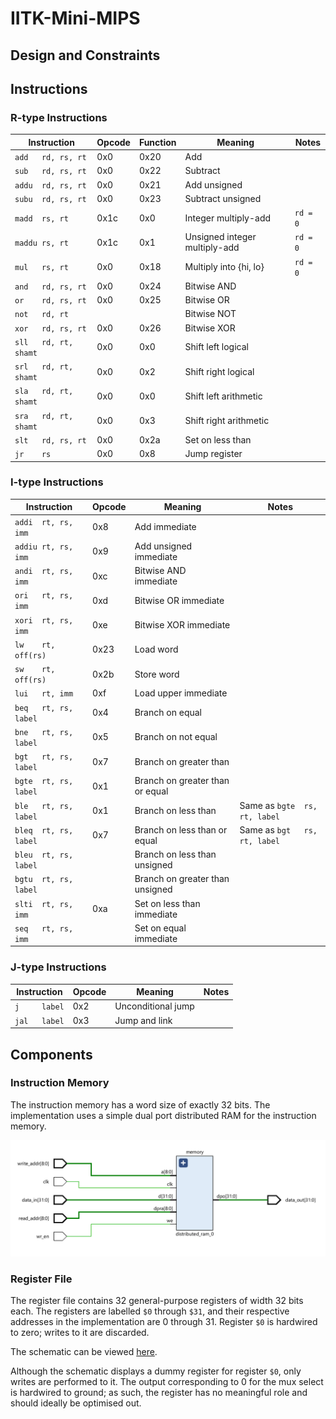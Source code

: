 # IITK-Mini-MIPS

## Design and Constraints

## Instructions

### R-type Instructions

|      Instruction      | Opcode | Function |                         Meaning                          |    Notes    |
|-----------------------|--------|----------|----------------------------------------------------------|-------------|
| `add   rd, rs, rt`    |  0x0   |   0x20   | Add                                                      |             |
| `sub   rd, rs, rt`    |  0x0   |   0x22   | Subtract                                                 |             |
| `addu  rd, rs, rt`    |  0x0   |   0x21   | Add unsigned                                             |             |
| `subu  rd, rs, rt`    |  0x0   |   0x23   | Subtract unsigned                                        |             |
| `madd  rs, rt`        |  0x1c  |   0x0    | Integer multiply-add                                     | `rd = 0`    |
| `maddu rs, rt`        |  0x1c  |   0x1    | Unsigned integer multiply-add                            | `rd = 0`    |
| `mul   rs, rt`        |  0x0   |   0x18   | Multiply into {hi, lo}                                   | `rd = 0`    |
| `and   rd, rs, rt`    |  0x0   |   0x24   | Bitwise AND                                              |             |
| `or    rd, rs, rt`    |  0x0   |   0x25   | Bitwise OR                                               |             |
| `not   rd, rt`        |        |          | Bitwise NOT                                              |             |
| `xor   rd, rs, rt`    |  0x0   |   0x26   | Bitwise XOR                                              |             |
| `sll   rd, rt, shamt` |  0x0   |   0x0    | Shift left logical                                       |             |
| `srl   rd, rt, shamt` |  0x0   |   0x2    | Shift right logical                                      |             |
| `sla   rd, rt, shamt` |  0x0   |   0x0    | Shift left arithmetic                                    |             |
| `sra   rd, rt, shamt` |  0x0   |   0x3    | Shift right arithmetic                                   |             |
| `slt   rd, rs, rt`    |  0x0   |   0x2a   | Set on less than                                         |             |
| `jr    rs`            |  0x0   |   0x8    | Jump register                                            |             |

### I-type Instructions

|      Instruction      | Opcode |                         Meaning                          |              Notes              |
|-----------------------|--------|----------------------------------------------------------|---------------------------------|
| `addi  rt, rs, imm`   |  0x8   | Add immediate                                            |                                 |
| `addiu rt, rs, imm`   |  0x9   | Add unsigned immediate                                   |                                 |
| `andi  rt, rs, imm`   |  0xc   | Bitwise AND immediate                                    |                                 |
| `ori   rt, rs, imm`   |  0xd   | Bitwise OR immediate                                     |                                 |
| `xori  rt, rs, imm`   |  0xe   | Bitwise XOR immediate                                    |                                 |
| `lw    rt, off(rs)`   |  0x23  | Load word                                                |                                 |
| `sw    rt, off(rs)`   |  0x2b  | Store word                                               |                                 |
| `lui   rt, imm`       |  0xf   | Load upper immediate                                     |                                 |
| `beq   rt, rs, label` |  0x4   | Branch on equal                                          |                                 |
| `bne   rt, rs, label` |  0x5   | Branch on not equal                                      |                                 |
| `bgt   rt, rs, label` |  0x7   | Branch on greater than                                   |                                 |
| `bgte  rt, rs, label` |  0x1   | Branch on greater than or equal                          |                                 |
| `ble   rt, rs, label` |  0x1   | Branch on less than                                      | Same as `bgte  rs, rt, label`   |
| `bleq  rt, rs, label` |  0x7   | Branch on less than or equal                             | Same as `bgt   rs, rt, label`   |
| `bleu  rt, rs, label` |        | Branch on less than unsigned                             |                                 |
| `bgtu  rt, rs, label` |        | Branch on greater than unsigned                          |                                 |
| `slti  rt, rs, imm`   |  0xa   | Set on less than immediate                               |                                 |
| `seq   rt, rs, imm`   |        | Set on equal immediate                                   |                                 |

### J-type Instructions

|      Instruction      | Opcode |                         Meaning                          |              Notes              |
|-----------------------|--------|----------------------------------------------------------|---------------------------------|
| `j     label`         |  0x2   | Unconditional jump                                       |                                 |
| `jal   label`         |  0x3   | Jump and link                                            |                                 |


## Components

### Instruction Memory

The instruction memory has a word size of exactly 32 bits. The implementation
uses a simple dual port distributed RAM for the instruction memory.

![Instruction memory schematic](instruction_memory_schematic.png)

### Register File

The register file contains 32 general-purpose registers of width 32 bits each.
The registers are labelled `$0` through `$31`, and their respective addresses
in the implementation are 0 through 31. Register `$0` is hardwired to zero;
writes to it are discarded.

The schematic can be viewed [here](register_file_schematic.pdf).

Although the schematic displays a dummy register for register `$0`, only
writes are performed to it. The output corresponding to 0 for the mux select
is hardwired to ground; as such, the register has no meaningful role and
should ideally be optimised out.